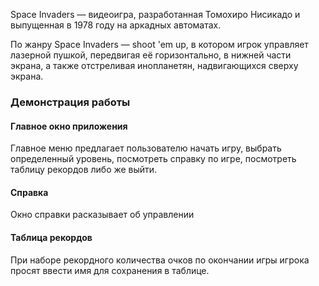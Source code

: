 Space Invaders — видеоигра, разработанная Томохиро Нисикадо и выпущенная в 1978 году на аркадных автоматах.

По жанру Space Invaders — shoot 'em up, в котором игрок управляет лазерной пушкой, передвигая её горизонтально, в нижней части экрана, а также отстреливая инопланетян, надвигающихся сверху экрана.

### Демонстрация работы

#### Главное окно приложения

Главное меню предлагает пользователю начать игру, выбрать определенный уровень, посмотреть справку по игре, посмотреть таблицу рекордов либо же выйти.

#### Справка
Окно справки расказывает об управлении

#### Таблица рекордов

При наборе рекордного количества очков по окончании игры игрока просят ввести имя для сохранения в таблице.

